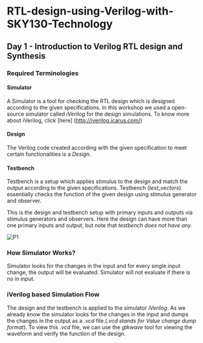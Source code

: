 # RTL-design-using-Verilog-with-SKY130-Technology
## Day 1 - Introduction to Verilog RTL design and Synthesis

### Required Terminologies 
#### Simulator
A Simulator is a tool for checking the RTL design which is designed according to the given specifications. In this workshop we used a open-source simulator called *iVerilog* for the design simulations. To know more about iVerilog, click 
[here] (http://iverilog.icarus.com/)

#### Design
The Verilog code created according with the given specification to meet certain functionalities is a *Design*.

#### Testbench
Testbench is a setup which applies stimulus to the design and match the output according to the given specifications. Testbench (*test_vectors*) essentially checks the function of the given design using stimulus generator and observer.

This is the design and testbench setup with primary inputs and outputs via stimulus generators and observers. Here the design can have more than one primary inputs and output, but note that *testbench does not have any*.

![P1](https://user-images.githubusercontent.com/89923461/131779349-6e860982-6060-44fb-afea-ca74ac64fc1f.jpg)


### How Simulator Works?
Simulator looks for the changes in the input and for every single input change, the output will be evaluated. Simulator will not evaluate if there is no in input.

### iVerilog based Simulation Flow
The design and the testbench is applied to the simulator *iVerilog*. As we already know the simulator looks for the changes in the input and dumps the changes in the output as a *.vcd* file.(*.vcd stands for Value change dump format*). To view this *.vcd* file, we can use the *gtkwave* tool for viewing the waveform and verify the function of the design.






